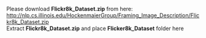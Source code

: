 Please download **Flickr8k_Dataset.zip** from here: http://nlp.cs.illinois.edu/HockenmaierGroup/Framing_Image_Description/Flickr8k_Dataset.zip
<br />
Extract **Flickr8k_Dataset.zip** and place **Flicker8k_Dataset** folder here
